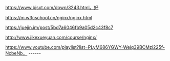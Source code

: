 https://www.bjsxt.com/down/3243.html。好 



https://m.w3cschool.cn/nginx/nginx.html

https://juejin.im/post/5bd7a6046fb9a05d2c43f8c7



http://www.jikexueyuan.com/course/nginx/



https://www.youtube.com/playlist?list=PLyM686YGWY-Wejq39BCMzi225f-NcbeNb。 ------